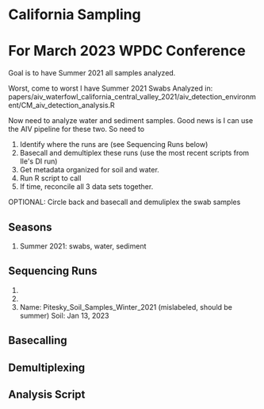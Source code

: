 # California Sampling 
# For March 2023 WPDC Conference

Goal is to have Summer 2021 all samples analyzed.

Worst, come to worst I have Summer 2021 Swabs Analyzed in:
papers/aiv_waterfowl_california_central_valley_2021/aiv_detection_environment/CM_aiv_detection_analysis.R

Now need to analyze water and sediment samples. Good news is I can use the AIV pipeline for these two. So need to 

1. Identify where the runs are (see Sequencing Runs below)
2. Basecall and demultiplex these runs (use the most recent scripts from Ile's DI run)
3. Get metadata organized for soil and water. 
4. Run R script to call
5. If time, reconcile all 3 data sets together.

OPTIONAL: Circle back and basecall and demuliplex the swab samples

## Seasons 
1. Summer 2021: swabs, water, sediment

## Sequencing Runs
1. 
2. 
3. Name: Pitesky_Soil_Samples_Winter_2021 (mislabeled, should be summer) Soil: Jan 13, 2023

## Basecalling


## Demultiplexing


## Analysis Script
